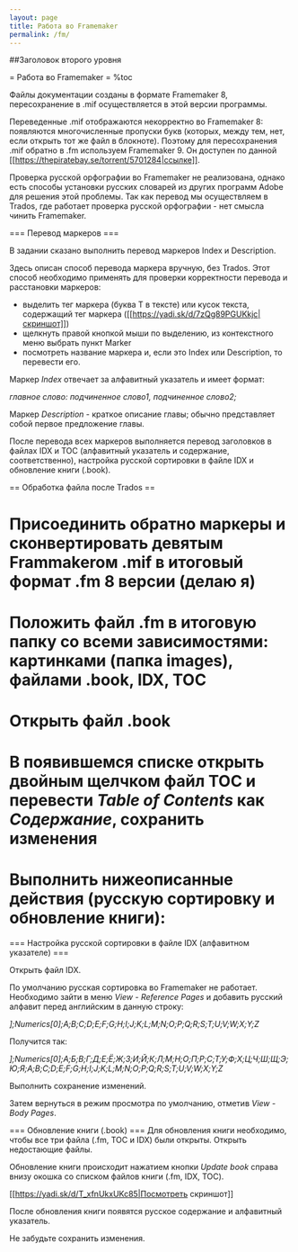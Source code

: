 ```yaml
---
layout: page
title: Работа во Framemaker 
permalink: /fm/
---
```

##Заголовок второго уровня 
 
  = Работа во Framemaker =
  %toc
 
Файлы документации созданы в формате Framemaker 8, пересохранение в .mif осуществляется в этой версии программы.

Переведенные .mif отображаются некорректно во Framemaker 8: появляются многочисленные пропуски букв (которых, между тем, нет, если открыть тот же файл в блокноте). Поэтому для пересохранения .mif обратно в .fm используем Framemaker 9. Он доступен по данной [[https://thepiratebay.se/torrent/5701284|ссылке]].


Проверка русской орфографии во Framemaker не реализована, однако есть способы установки русских словарей из других программ Adobe для решения этой проблемы. Так как перевод мы осуществляем в Trados, где работает проверка русской орфографии - нет смысла чинить Framemaker.

  === Перевод маркеров ===
  
 В задании сказано выполнить перевод маркеров Index и Description.
 
 Здесь описан способ перевода маркера вручную, без Trados. Этот способ необходимо применять для проверки корректности перевода и расстановки маркеров:

  * выделить тег маркера (буква T в тексте) или кусок текста, содержащий тег маркера
    ([[https://yadi.sk/d/7zQg89PGUKkjc|скриншот]])
  * щелкнуть правой кнопкой мыши по выделению, из контекстного меню выбрать пункт Marker
  * посмотреть название маркера и, если это Index или Description, то перевести его.
  
  Маркер *Index* отвечает за алфавитный указатель и имеет формат:

  *главное слово: подчиненное слово1, подчиненное слово2;*
  
  Маркер *Description* - краткое описание главы; обычно представляет собой первое предложение главы.
  
  После перевода всех маркеров выполняется перевод заголовков в файлах IDX и TOC (алфавитный указатель и содержание, соответственно), настройка русской сортировки в файле IDX и обновление книги (.book).
  
  == Обработка файлa после Trados ==
  # Присоединить обратно маркеры и сконвертировать девятым Frammakeroм .mif в итоговый формат .fm 8 версии (делаю я)
  # Положить файл .fm в итоговую папку со всеми зависимостями: картинками (папка images), файлами .book, IDX, TOC
  # Открыть файл .book
  # В появившемся списке открыть двойным щелчком файл TOC и перевести _Table of Contents_ как _Содержание_, сохранить изменения
  # Выполнить нижеописанные действия (русскую сортировку и обновление книги):
  
  === Настройка русской сортировки в файле IDX (алфавитном указателе) ===
  
  Открыть файл IDX.
  
  По умолчанию русская сортировка во Framemaker не работает. Необходимо зайти в меню *View - Reference Pages* и добавить русский алфавит перед английским в данную строку:
  
   *];Numerics[0];A;B;C;D;E;F;G;H;I;J;K;L;M;N;O;P;Q;R;S;T;U;V;W;X;Y;Z* 
  
  Получится так:
  
   *];Numerics[0];А;Б;В;Г;Д;Е;Ё;Ж;З;И;Й;К;Л;М;Н;О;П;Р;С;Т;У;Ф;Х;Ц;Ч;Ш;Щ;Э;Ю;Я;A;B;C;D;E;F;G;H;I;J;K;L;M;N;O;P;Q;R;S;T;U;V;W;X;Y;Z* 
   
   Выполнить сохранение изменений.
   
   Затем вернуться в режим просмотра по умолчанию, отметив *View - Body Pages*.
   
   
  === Обновление книги (.book) ===
  Для обновления книги необходимо, чтобы все три файла (.fm, TOC и IDX) были открыты. Открыть недостающие файлы.
  
  Обновление книги происходит нажатием кнопки *Update book* справа внизу окошка со списком файлов книги (.fm, IDX, TOC).

  [[https://yadi.sk/d/T_xfnUkxUKc85|Посмотреть скриншот]]
  
После обновления книги появятся русское содержание и алфавитный указатель.

Не забудьте сохранить изменения.


